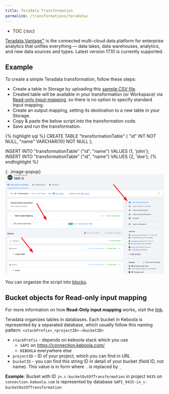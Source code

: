 ```yaml
---
title: Teradata Transformation
permalink: /transformations/teradata/
---
```


* TOC
{:toc}

[Teradata Vantage™](https://www.teradata.com/) is the connected multi-cloud data platform for enterprise analytics that unifies everything — data lakes, data warehouses, analytics, and new data sources and types. Latest version 17.10 is currently supported.

## Example
To create a simple Teradata transformation, follow these steps:

- Create a table in Storage by uploading this [sample CSV file](/transformations/source.csv).
- Created table will be available in your transformation (or Workspace) via [Read-only Input-mapping](/transformations/#read-only-input-mapping), so there is no option to specify standard Input mapping.
- Create an output mapping, setting its destination to a new table in your Storage.
- Copy & paste the below script into the transformation code.
- Save and run the transformation.

{% highlight sql %}
CREATE TABLE "transformationTable" (
"id" INT NOT NULL,
"name" VARCHAR(10) NOT NULL
);

INSERT INTO "transformationTable" ("id", "name") VALUES (1, 'john');
INSERT INTO "transformationTable" ("id", "name") VALUES (2, 'doe');
{% endhighlight %}

{: .image-popup}
![Screenshot - Sample Transformation](/transformations/teradata/sample-transformation.png)

You can organize the script into [blocks](/transformations/#writing-scripts).

## Bucket objects for Read-only input mapping
For more information on how **Read-Only input mapping** works, visit the [link](/transformations/mappings/#read-only-input-mapping).

Teradata organizes tables in databases. Each bucket in Keboola is represented by a separated database, which usually follow this naming pattern: `<stackPrefix>_<projectID>-<bucketID>`
- `stackPrefix` - depends on keboola stack which you use
  - `SAPI` on https://connection.keboola.com/
  - `KEBOOLA` everywhere else
- `projectID` - ID of your project, which you can find in URL
- `bucketID` - you can find this string ID in detail of your bucket (field ID, not name). This value is in form where `.` is replaced by `_` 

**Example**:
Bucket with ID `in.c-bucketOutOfTransformation` in project `9435` on `connection.keboola.com` is represented by database `SAPI_9435-in_c-bucketOutOfTransformation`
